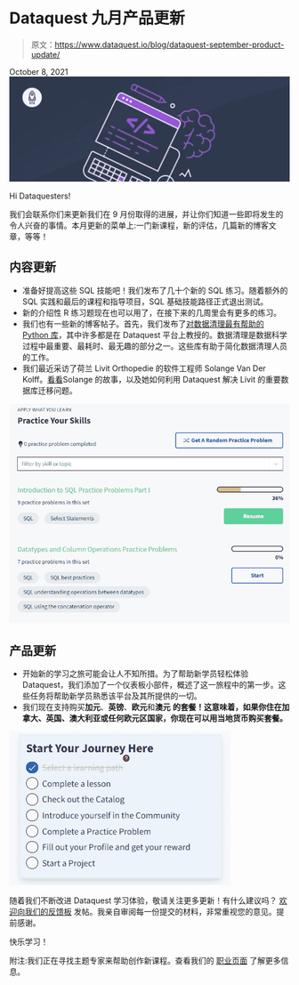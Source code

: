 # Dataquest 九月产品更新

> 原文：<https://www.dataquest.io/blog/dataquest-september-product-update/>

October 8, 2021![code on laptop](img/0879f4d38317aedec66b6ad2b5c0a87c.png)

Hi Dataquesters!

我们会联系你们来更新我们在 9 月份取得的进展，并让你们知道一些即将发生的令人兴奋的事情。本月更新的菜单上:一门新课程，新的评估，几篇新的博客文章，等等！

## 内容更新

*   准备好提高这些 SQL 技能吧！我们发布了几十个新的 SQL 练习。随着额外的 SQL 实践和最后的课程和指导项目，SQL 基础技能路径正式退出测试。
*   新的介绍性 R 练习题现在也可以用了，在接下来的几周里会有更多的练习。
*   我们也有一些新的博客帖子。首先，我们发布了[对数据清理最有帮助的 Python 库](https://www.dataquest.io/blog/most-helpful-python-libraries-for-data-cleaning/)，其中许多都是在 Dataquest 平台上教授的。数据清理是数据科学过程中最重要、最耗时、最无趣的部分之一。这些库有助于简化数据清理人员的工作。
*   我们最近采访了荷兰 Livit Orthopedie 的软件工程师 Solange Van Der Kolff。[看看](https://www.dataquest.io/blog/learner-spotlight-solange-van-der-kolff/)Solange 的故事，以及她如何利用 Dataquest 解决 Livit 的重要数据库迁移问题。

![September Update: New Practice Problems](img/f35b8027a10c07f73cb5a58fed8bce5a.png "new-practice-problems")

## 产品更新

*   开始新的学习之旅可能会让人不知所措。为了帮助新学员轻松体验 Dataquest，我们添加了一个仪表板小部件，概述了这一旅程中的第一步。这些任务将帮助新学员熟悉该平台及其所提供的一切。
*   我们现在支持购买**加元**、**英镑**、**欧元**和**澳元** **的套餐！这意味着，如果你住在加拿大、英国、澳大利亚或任何欧元区国家，你现在可以用当地货币购买套餐。**

![September Update: Additions to User Dashboard](img/dca3f37c1e59d1ad9651b6e8bd143b55.png "updates-to-dq-user-dash")

随着我们不断改进 Dataquest 学习体验，敬请关注更多更新！有什么建议吗？ [欢迎向我们的反馈板](https://form.asana.com?k=io7TaAhaiQwlePWNNwNoUA&d=955665481269387) 发帖。我亲自审阅每一份提交的材料，非常重视您的意见。提前感谢。

快乐学习！

附注:我们正在寻找主题专家来帮助创作新课程。查看我们的 [职业页面](https://www.dataquest.io/work-with-us/) 了解更多信息。